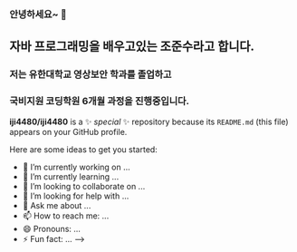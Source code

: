 ### 안녕하세요~ 👋
## 자바 프로그래밍을 배우고있는 조준수라고 합니다.
<!-- 구분선 -->
### 저는 유한대학교 영상보안 학과를 졸업하고
### 국비지원 코딩학원 6개월 과정을 진행중입니다.


**iji4480/iji4480** is a ✨ _special_ ✨ repository because its `README.md` (this file) appears on your GitHub profile.

Here are some ideas to get you started:

- 🔭 I’m currently working on ...
- 🌱 I’m currently learning ...
- 👯 I’m looking to collaborate on ...
- 🤔 I’m looking for help with ...
- 💬 Ask me about ...
- 📫 How to reach me: ...
- 😄 Pronouns: ...
- ⚡ Fun fact: ...
-->
